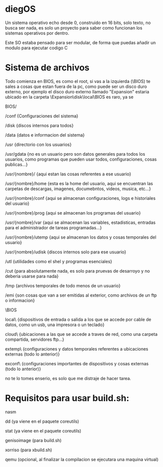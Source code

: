 # diegOS

Un sistema operativo echo desde 0, construido en 16 bits, solo texto, no busca ser nada, es solo un proyecto para saber como funcionan los sistemas operativos por dentro.

Este SO estaba pensado para ser modular, de forma que puedas añadir un modulo para ejecutar codigo C

# Sistema de archivos

Todo comienza en BIOS, es como el root, si vas a la izquierda (\BIOS) te sales a cosas que estan fuera de la pc, como puede ser un disco duro externo, por ejemplo el disco duro externo llamado "Expansion" estaria ubicado en la carpeta \Expansion\disk\local\BIOS es raro, ya se


BIOS/

/conf {Configuraciones del sistema}

/disk {discos internos para todos}

/data {datos e informacion del sistema}

/usr {directorio con los usuarios}

/usr/gdata {no es un usuario pero son datos generales para todos los usuarios, como programas que pueden usar todos, configuraciones, cosas publicas...}

/usr/{nombre}/ {aqui estan las cosas referentes a ese usuario}

/usr/{nombre}/home {esta es la home del usuario, aqui se encuentran las carpetas de descargas, imagenes, documebntos, videos, musica, etc...}

/usr/{nombre}/conf {aqui se almacenan configuraciones, logs e historiales del usuario}

/usr/{nombre}/prog {aqui se almacenan los programas del usuario}

/usr/{nombre}/var {aqui se almacenan las variables, estadisticas, entradas para el administrador de tareas programadas...}

/usr/{nombre}/utemp {aqui se almacenan los datos y cosas temporales del usuario}

/usr/{nombre}/udisk {discos internos solo para ese usuario}

/utl {utilidades como el shel y programas esenciales}

/cut {para absolutamente nada, es solo para pruevas de desarroyo y no deberia usarse para nada}

/tmp {archivos temporales de todo menos de un usuario}

/emi {son cosas que van a ser emitidas al exterior, como archivos de un ftp o informacion}


\BIOS

local\ {dispositivos de entrada o salida a los que se accede por cable de datos, como un usb, una impresora o un teclado}

cloud\ {ubicaciones a las que se accede a traves de red, como una carpeta compartida, servidores ftp...}

extemp\ {configuraciones y datos temporales referentes a ubicaciones externas (todo lo anterior)}

exconf\ {configuraciones importantes de dispositivos y cosas externas (todo lo anterior)}


no te lo tomes enserio, es solo que me distraje de hacer tarea.

# Requisitos para usar build.sh:

nasm

dd (ya viene en el paquete coreutils)

stat (ya viene en el paquete coreutils)

genisoimage (para build.sh)

xorriso (para xbuild.sh)

qemu (opcional, al finalizar la compilacion se ejecutara una maquina virtual)
